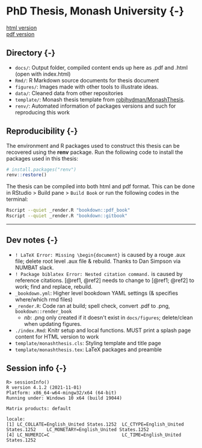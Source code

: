 # PhD Thesis, Monash University {-}

[html version](https://nspyrison.github.io/thesis_ns/)\
[pdf version](https://github.com/nspyrison/thesis_ns/blob/master/docs/thesis_ns.pdf)

<!--
## Milestone deliverable:

Confirmation report: https://github.com/nspyrison/thesis_monash_phd/blob/master/_book/_confirmation_report_ns.pdf \
Confirmation presentation: https://github.com/nspyrison/confirmation_talk \
Mid candidature report: https://github.com/nspyrison/mid_candidature/blob/master/_mid_candidature_document.pdf \
Mid candidature presentation: https://github.com/nspyrison/mid_candidature/tree/master/_slides
-->

## Directory {-}

* `docs/`: Output folder, compiled content ends up here as .pdf and .html (open with index.html)
* `Rmd/`: R Markdown source documents for thesis document
* `figures/`: Images made with other tools to illustrate ideas.
* `data/`: Cleaned data from other repositories
* `template/`: Monash thesis template from [robjhydman/MonashThesis](https://github.com/robjhyndman/MonashThesis).
* `renv/`: Automated information of packages versions and such for reproducing this work

## Reproducibility {-}

The environment and R packages used to construct this thesis
can be recovered using the **renv** package. Run the following
code to install the packages used in this thesis:

```r
# install.packages("renv")
renv::restore()
```

The thesis can be compiled into both html and pdf format. This can be done in RStudio > Build pane > `Build Book` or run the following codes in the terminal:

```zsh
Rscript --quiet _render.R "bookdown::pdf_book"
Rscript --quiet _render.R "bookdown::gitbook"
```

------

## Dev notes {-}

* `! LaTeX Error: Missing \begin{document}` is caused by a rouge .aux file; delete root level .aux file & rebuild. Thanks to Dan Simpson via NUMBAT slack.
* `! Package biblatex Error: Nested citation command.` is caused by reference citations.
[@ref1, @ref2] needs to change to [@ref1; @ref2] to work; find and replace, rebuild.
* `_bookdown.yml`: Higher level bookdown YAML settings (& specifies where/which rmd files)
* `_render.R`: Code ran at build; spell check, convert .pdf to .png, `bookdown::render_book`
    * _nb_: .png only created if it doesn't exist in `docs/figures`; delete/clean when updating figures.
* `./index.Rmd`: Knitr setup and local functions. MUST print a splash page content for HTML version to work
* `template/monashthesis.cls`: Styling template and title page
* `template/monashthesis.tex`: LaTeX packages and preamble


## Session info {-}

```
R> sessionInfo()
R version 4.1.2 (2021-11-01)
Platform: x86_64-w64-mingw32/x64 (64-bit)
Running under: Windows 10 x64 (build 19044)

Matrix products: default

locale:
[1] LC_COLLATE=English_United States.1252  LC_CTYPE=English_United States.1252    LC_MONETARY=English_United States.1252
[4] LC_NUMERIC=C                           LC_TIME=English_United States.1252   
```
